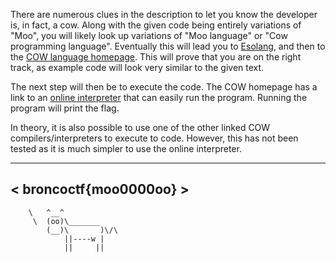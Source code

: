 There are numerous clues in the description to let you know the developer is, in fact, a cow. Along with the given code being entirely variations of "Moo", you will likely look up variations of "Moo language" or "Cow programming language". Eventually this will lead you to [Esolang](https://esolangs.org/wiki/COW), and then to the [COW language homepage](https://bigzaphod.github.io/COW/). This will prove that you are on the right track, as example code will look very similar to the given text. 

The next step will then be to execute the code. The COW homepage has a link to an [online interpreter](https://frank-buss.de/cow.html) that can easily run the program. Running the program will print the flag.

In theory, it is also possible to use one of the other linked COW compilers/interpreters to execute to code. However, this has not been tested as it is much simpler to use the online interpreter.

 ______________________
< broncoctf{moo0000oo} >
 ----------------------
        \   ^__^
         \  (oo)\_______
            (__)\       )\/\
                ||----w |
                ||     ||

